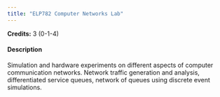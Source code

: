 ```yaml
---
title: "ELP782 Computer Networks Lab"
---
```

**Credits:** 3 (0-1-4)

#### Description
Simulation and hardware experiments on different aspects of computer communication networks. Network traffic generation and analysis, differentiated service queues, network of queues using discrete event simulations.